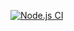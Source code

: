 [![Node.js CI](https://github.com/ThamsanqaMpontshane/bootcamp-terminal-tests/actions/workflows/node.js.yml/badge.svg)](https://github.com/ThamsanqaMpontshane/bootcamp-terminal-tests/actions/workflows/node.js.yml)
